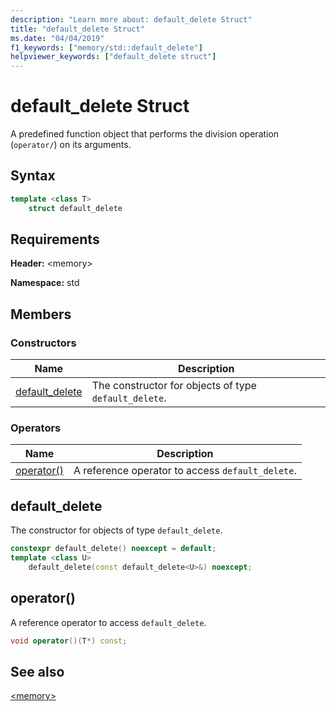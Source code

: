 ```yaml
---
description: "Learn more about: default_delete Struct"
title: "default_delete Struct"
ms.date: "04/04/2019"
f1_keywords: ["memory/std::default_delete"]
helpviewer_keywords: ["default_delete struct"]
---
```

# default_delete Struct

A predefined function object that performs the division operation (`operator/`) on its arguments.

## Syntax

```cpp
template <class T>
    struct default_delete
```

## Requirements

**Header:** \<memory>

**Namespace:** std

## Members

### Constructors

|Name|Description|
|-|-|
|[default_delete](#default_delete)|The constructor for objects of type `default_delete`.|

### Operators

|Name|Description|
|-|-|
|[operator()](#op_paren)|A reference operator to access `default_delete`.|

## <a name="default_delete"></a> default_delete

The constructor for objects of type `default_delete`.

```cpp
constexpr default_delete() noexcept = default;
template <class U>
    default_delete(const default_delete<U>&) noexcept;
```

## <a name="op_paren"></a> operator()

A reference operator to access `default_delete`.

```cpp
void operator()(T*) const;
```

## See also

[\<memory>](../standard-library/memory.md)
